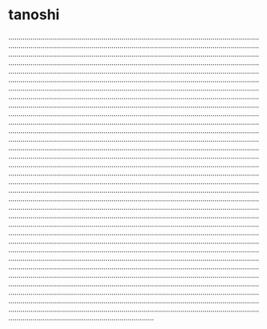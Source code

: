 # tanoshi
....................................................................................................................................................................................................................................................................................................................................................................................................................................................................................................................................................................................................................................................................................................................................................................................................................................................................................................................................................................................................................................................................................................................................................................................................................................................................................................................................................................................................................................................................................................................................................................................................................................................................................................................................................................................................................................................................................................................................................................................................................................................................................................................................................................................................................................................................................................................................................................................................................................................................................................................................................................................................................................................................................................................................................................................................................................................................................................................................................................................................................................................................................................................................................................................................................................................................................................................................................................................................................................................................................................................................................................................................................................................................................................................................................................................................................................................................................................................................................................................................................................................................................................................................................................................................................................................................................................................................
